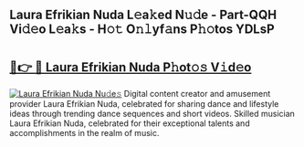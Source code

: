 ## Laura Efrikian Nuda L𝚎a𝚔ed N𝚞𝚍e - Part-QQH Vi𝚍𝚎o L𝚎a𝚔s - H𝚘𝚝 O𝚗𝚕yf𝚊ns P𝚑𝚘tos YDLsP

# <h2><a href="http://kff6t0t.oniu.top/?m=Laura+Efrikian+Nuda">🔗👉 🔴 Laura Efrikian Nuda P𝚑ot𝚘𝚜 V𝚒d𝚎o</a></h2>

[![Laura Efrikian Nuda Nu𝚍e𝚜](https://i.imgur.com/0qMVB7G.gif)](http://kff6t0t.oniu.top/?m=Laura+Efrikian+Nuda)
Digital content creator and amusement provider Laura Efrikian Nuda, celebrated for sharing dance and lifestyle ideas through trending dance sequences and short videos. Skilled musician Laura Efrikian Nuda, celebrated for their exceptional talents and accomplishments in the realm of music.  
